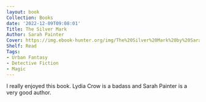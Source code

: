 ```yaml
---
layout: book
Collection: Books
date: '2022-12-09T09:08:01'
Title: The Silver Mark
Author: Sarah Painter
Cover: https://img.ebook-hunter.org/img/The%20Silver%20Mark%20by%20Sarah%20Painter.jpg
Shelf: Read
Tags:
- Urban Fantasy
- Detective Fiction
- Magic
---
```


I really enjoyed this book. Lydia Crow is a badass and Sarah Painter is a very good author.

